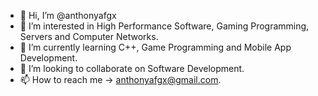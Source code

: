 - 👋 Hi, I’m @anthonyafgx
- 👀 I’m interested in High Performance Software, Gaming Programming, Servers and Computer Networks.
- 🌱 I’m currently learning C++, Game Programming and Mobile App Development.
- 💞️ I’m looking to collaborate on Software Development.
- 📫 How to reach me -> anthonyafgx@gmail.com.

<!---
anthonyafgx/anthonyafgx is a ✨ special ✨ repository because its `README.md` (this file) appears on your GitHub profile.
You can click the Preview link to take a look at your changes.
--->
